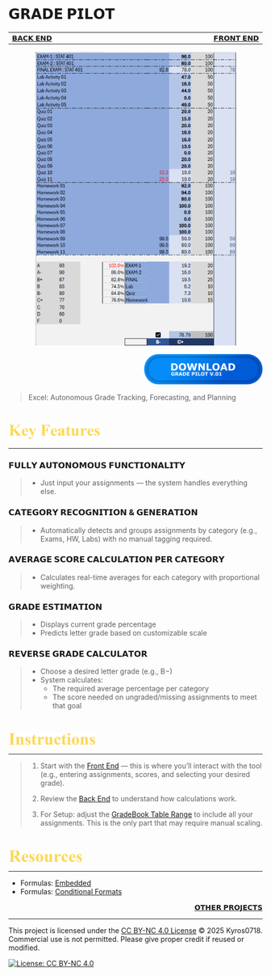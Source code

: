 # 𝗚𝗥𝗔𝗗𝗘 𝗣𝗜𝗟𝗢𝗧 

<table>
  <tr>
    <td width="500px" align="left">
      <a href="./panel_backend.md">𝗕𝗔𝗖𝗞 𝗘𝗡𝗗</a>
    </td>
    <td width="500px" align="right">
      <a href="./panel_frontend.md">𝗙𝗥𝗢𝗡𝗧 𝗘𝗡𝗗</a>
    </td>
  </tr>
</table>

<div align="center">
  <img src=./images/GradePilotRepresentation.png width=400>
</div>

<div align="right">

[<img src=./images/Download%20Button%20LDA.png height=60> ](https://github.com/Kyros0718/Grade_Pilot/releases/download/GradePilot_v1.1.0/GradePilot_v1.1.0.xlsx)

</div>


> Excel: Autonomous Grade Tracking, Forecasting, and Planning


<br>

[<img src=./images/cw_key_features.png height=30>](./README.md)

****

### 𝗙𝗨𝗟𝗟𝗬 𝗔𝗨𝗧𝗢𝗡𝗢𝗠𝗢𝗨𝗦 𝗙𝗨𝗡𝗖𝗧𝗜𝗢𝗡𝗔𝗟𝗜𝗧𝗬
>- Just input your assignments — the system handles everything else.

### 𝗖𝗔𝗧𝗘𝗚𝗢𝗥𝗬 𝗥𝗘𝗖𝗢𝗚𝗡𝗜𝗧𝗜𝗢𝗡 & 𝗚𝗘𝗡𝗘𝗥𝗔𝗧𝗜𝗢𝗡
>- Automatically detects and groups assignments by category (e.g., Exams, HW, Labs) with no manual tagging required.

### 𝗔𝗩𝗘𝗥𝗔𝗚𝗘 𝗦𝗖𝗢𝗥𝗘 𝗖𝗔𝗟𝗖𝗨𝗟𝗔𝗧𝗜𝗢𝗡 𝗣𝗘𝗥 𝗖𝗔𝗧𝗘𝗚𝗢𝗥𝗬
>- Calculates real-time averages for each category with proportional weighting.

### 𝗚𝗥𝗔𝗗𝗘 𝗘𝗦𝗧𝗜𝗠𝗔𝗧𝗜𝗢𝗡
>- Displays current grade percentage
>- Predicts letter grade based on customizable scale

### 𝗥𝗘𝗩𝗘𝗥𝗦𝗘 𝗚𝗥𝗔𝗗𝗘 𝗖𝗔𝗟𝗖𝗨𝗟𝗔𝗧𝗢𝗥
>- Choose a desired letter grade (e.g., B−)
>- System calculates:
>   - The required average percentage per category
>   - The score needed on ungraded/missing assignments to meet that goal

<br>

[<img src=./images/cw_instructions.png height=25> ](./README.md)

****

> 1. Start with the [Front End](./panel_frontend.md) — this is where you’ll interact with the tool (e.g., entering assignments, scores, and selecting your desired grade).
>
> 2. Review the [Back End](./panel_backend.md) to understand how calculations work.
>
> 3. For Setup: adjust the [GradeBook Table Range](./panel_backend.md#gradebook-range-semi-automatic-setup-required) to include all your assignments. This is the only part that may require manual scaling.

<br>

[<img src=./images/cw_resources.png height=25> ](./README.md)

****

- Formulas: [Embedded](./formulas_embedded.md)
- Formulas: [Conditional Formats](./formulas_conditional_format.md)

<div align="right">
  
  [𝗢𝗧𝗛𝗘𝗥 𝗣𝗥𝗢𝗝𝗘𝗖𝗧𝗦](https://github.com/Kyros0718/Excel_Projects/blob/main/README.md)
  
</div>

****

This project is licensed under the [CC BY-NC 4.0 License](./LICENSE) © 2025 Kyros0718.  
Commercial use is not permitted. Please give proper credit if reused or modified.

[![License: CC BY-NC 4.0](https://img.shields.io/badge/License-CC%20BY--NC%204.0-lightgrey.svg)](https://creativecommons.org/licenses/by-nc/4.0/)

